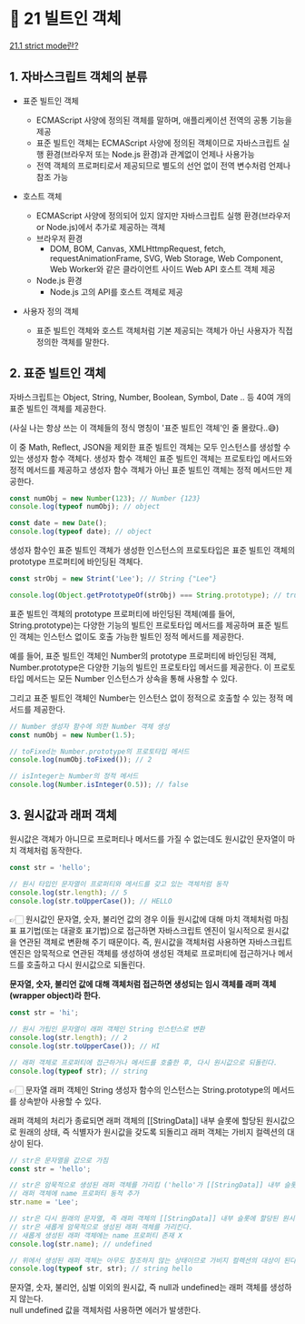 # 🎯 21 빌트인 객체

[21.1 strict mode란?]()

## 1. 자바스크립트 객체의 분류

- 표준 빌트인 객체

  - ECMAScript 사양에 정의된 객체를 말하며, 애플리케이션 전역의 공통 기능을 제공
  - 표준 빌트인 객체는 ECMAScript 사양에 정의된 객체이므로 자바스크립트 실행 환경(브라우저 또는 Node.js 환경)과 관계없이 언제나 사용가능
  - 전역 객체의 프로퍼티로서 제공되므로 별도의 선언 없이 전역 변수처럼 언제나 참조 가능

- 호스트 객체

  - ECMAScript 사양에 정의되어 있지 않지만 자바스크립트 실행 환경(브라우저 or Node.js)에서 추가로 제공하는 객체
  - 브라우저 환경
    - DOM, BOM, Canvas, XMLHttmpRequest, fetch, requestAnimationFrame, SVG, Web Storage, Web Component, Web Worker와 같은 클라이언트 사이드 Web API 호스트 객체 제공
  - Node.js 환경
    - Node.js 고의 API를 호스트 객체로 제공

- 사용자 정의 객체
  - 표준 빌트인 객체와 호스트 객체처럼 기본 제공되는 객체가 아닌 사용자가 직접 정의한 객체를 말한다.

## 2. 표준 빌트인 객체

자바스크립트는 Object, String, Number, Boolean, Symbol, Date .. 등 40여 개의 표준 빌트인 객체를 제공한다.

(사실 나는 항상 쓰는 이 객체들의 정식 명칭이 '표준 빌트인 객체'인 줄 몰랐다..😅)

이 중 Math, Reflect, JSON을 제외한 표준 빌트인 객체는 모두 인스턴스를 생성할 수 있는 생성자 함수 객체다. 생성자 함수 객체인 표준 빌트인 객체는 프로토타입 메서드와 정적 메서드를 제공하고 생성자 함수 객체가 아닌 표준 빌트인 객체는 정적 메서드만 제공한다.

```javascript
const numObj = new Number(123); // Number {123}
console.log(typeof numObj); // object

const date = new Date();
console.log(typeof date); // object
```

생성자 함수인 표준 빌트인 객체가 생성한 인스턴스의 프로토타입은 표준 빌트인 객체의 prototype 프로퍼티에 바인딩된 객체다.

```javascript
const strObj = new Strint('Lee'); // String {"Lee"}

console.log(Object.getPrototypeOf(strObj) === String.prototype); // true
```

표준 빌트인 객체의 prototype 프로퍼티에 바인딩된 객체(예를 들어, String.prototype)는 다양한 기능의 빌트인 프로토타입 메서드를 제공하며 표준 빌트인 객체는 인스턴스 없이도 호출 가능한 빌트인 정적 메서드를 제공한다.

예를 들어, 표준 빌트인 객체인 Number의 prototype 프로퍼티에 바인딩된 객체, Number.prototype은 다양한 기능의 빌트인 프로토타입 메서드를 제공한다. 이 프로토타입 메서드는 모든 Number 인스턴스가 상속을 통해 사용할 수 있다.

그리고 표준 빌트인 객체인 Number는 인스턴스 없이 정적으로 호출할 수 있는 정적 메서드를 제공한다.

```javascript
// Number 생성자 함수에 의한 Number 객체 생성
const numObj = new Number(1.5);

// toFixed는 Number.prototype의 프로토타입 메서드
console.log(numObj.toFixed()); // 2

// isInteger는 Number의 정적 메서드
console.log(Number.isInteger(0.5)); // false
```

## 3. 원시값과 래퍼 객체

원시값은 객체가 아니므로 프로퍼티나 메서드를 가질 수 없는데도 원시값인 문자열이 마치 객체처럼 동작한다.

```javascript
const str = 'hello';

// 원시 타입인 문자열이 프로퍼티와 메서드를 갖고 있는 객체처럼 동작
console.log(str.length); // 5
console.log(str.toUpperCase()); // HELLO
```

👉🏻 원시값인 문자열, 숫자, 불리언 값의 경우 이들 원시값에 대해 마치 객체처럼 마침표 표기법(또는 대괄호 표기법)으로 접근하면 자바스크립트 엔진이 일시적으로 원시값을 연관된 객체로 변환해 주기 때문이다. 즉, 원시값을 객체처럼 사용하면 자바스크립트 엔진은 암묵적으로 연관된 객체를 생성하여 생성된 객체로 프로퍼티에 접근하거나 메서드를 호출하고 다시 원시값으로 되돌린다.

**문자열, 숫자, 불리언 값에 대해 객체처럼 접근하면 생성되는 임시 객체를 래퍼 객체(wrapper object)라 한다.**

```javascript
const str = 'hi';

// 원시 가팁인 문자열이 래퍼 객체인 String 인스턴스로 변환
console.log(str.length); // 2
console.log(str.toUpperCase()); // HI

// 래퍼 객체로 프로퍼티에 접근하거나 메서드를 호출한 후, 다시 원시값으로 되돌린다.
console.log(typeof str); // string
```

👉🏻 문자열 래퍼 객체인 String 생성자 함수의 인스턴스는 String.prototype의 메서드를 상속받아 사용할 수 있다.

래퍼 객체의 처리가 종료되면 래퍼 객체의 [[StringData]] 내부 슬롯에 할당된 원시값으로 원래의 상태, 즉 식별자가 원시값을 갖도록 되돌리고 래퍼 객체는 가비지 컬렉션의 대상이 된다.

```javascript
// str은 문자열을 값으로 가짐
const str = 'hello';

// str은 암묵적으로 생성된 래퍼 객체를 가리킴 ('hello'가 [[StringData]] 내부 슬롯에 할당)
// 래퍼 객체에 name 프로퍼티 동적 추가
str.name = 'Lee';

// str은 다시 원래의 문자열, 즉 래퍼 객체의 [[StringData]] 내부 슬롯에 할당된 원시값을 갖는다.
// str은 새롭게 암묵적으로 생성된 래퍼 객체를 가리킨다.
// 새롭게 생성된 래퍼 객체에는 name 프로퍼티 존재 X
console.log(str.name); // undefined

// 위에서 생성된 래퍼 객체는 아무도 참조하지 않는 상태이므로 가비지 컬렉션의 대상이 된다.
console.log(typeof str, str); // string hello
```

문자열, 숫자, 불리언, 심벌 이외의 원시값, 즉 null과 undefined는 래퍼 객체를 생성하지 않는다.  
null undefined 값을 객체처럼 사용하면 에러가 발생한다.
